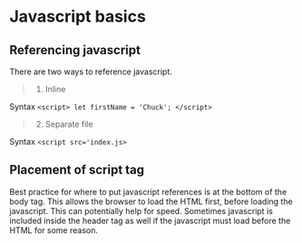 # Javascript basics #

## Referencing javascript ##

There are two ways to reference javascript.

>1. Inline

Syntax ` <script> let firstName = 'Chuck'; </script> `

>2. Separate file

Syntax ` <script src='index.js> `

## Placement of script tag ##

Best practice for where to put javascript references is at the bottom of the body tag. This allows the browser to load the HTML first, before loading the javascript. This can potentially help for speed. Sometimes javascript is included inside the header tag as well if the javascript must load before the HTML for some reason.
